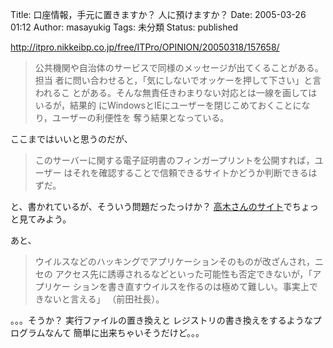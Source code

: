 Title: 口座情報，手元に置きますか？ 人に預けますか？
Date: 2005-03-26 01:12
Author: masayukig
Tags: 未分類
Status: published

<http://itpro.nikkeibp.co.jp/free/ITPro/OPINION/20050318/157658/>

> 公共機関や自治体のサービスで同様のメッセージが出てくることがある。担当
> 者に問い合わせると，「気にしないでオッケーを押して下さい」と言われるこ
> とがある。そんな無責任きわまりない対応とは一線を画してはいるが，結果的
> にWindowsとIEにユーザーを閉じこめておくことになり，ユーザーの利便性を
> 奪う結果となっている。

ここまではいいと思うのだが、

> このサーバーに関する電子証明書のフィンガープリントを公開すれば，ユーザー
> はそれを確認することで信頼できるサイトかどうか判断できるはずだ。

と、書かれているが、そういう問題だったっけか？
[高木さんのサイト](http://takagi-hiromitsu.jp/diary/)でちょっと見てみよう。

あと、

> ウイルスなどのハッキングでアプリケーションそのものが改ざんされ，ニセの
> アクセス先に誘導されるなどといった可能性も否定できないが，「アプリケー
> ションを書き直すウイルスを作るのは極めて難しい。事実上できないと言える」
> （前田社長）。

。。。そうか？
実行ファイルの置き換えと
レジストリの書き換えをするようなプログラムなんて
簡単に出来ちゃいそうだけど。。。
